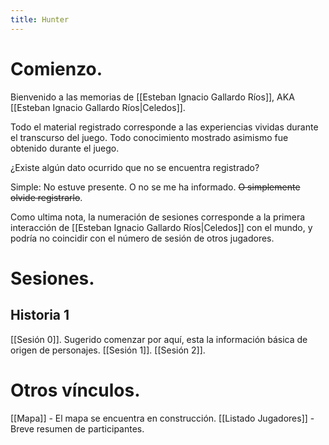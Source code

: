 ```yaml
---
title: Hunter
---
```

# Comienzo.

Bienvenido a las memorias de [[Esteban Ignacio Gallardo Ríos]], AKA [[Esteban Ignacio Gallardo Ríos|Celedos]].

Todo el material registrado corresponde a las experiencias vividas durante el transcurso del juego. Todo conocimiento mostrado asimismo fue obtenido durante el juego.

¿Existe algún dato ocurrido que no se encuentra registrado?

Simple: No estuve presente. O no se me ha informado. ~~O simplemente olvide registrarlo~~.

Como ultima nota, la numeración de sesiones corresponde a la primera interacción de [[Esteban Ignacio Gallardo Ríos|Celedos]] con el mundo, y podría no coincidir con el número de sesión de otros jugadores.
# Sesiones.

## Historia 1

[[Sesión 0]]. Sugerido comenzar por aquí, esta la información básica de origen de personajes.
[[Sesión 1]]. 
[[Sesión 2]].

# Otros vínculos.

[[Mapa]] - El mapa se encuentra en construcción.
[[Listado Jugadores]] - Breve resumen de participantes.
